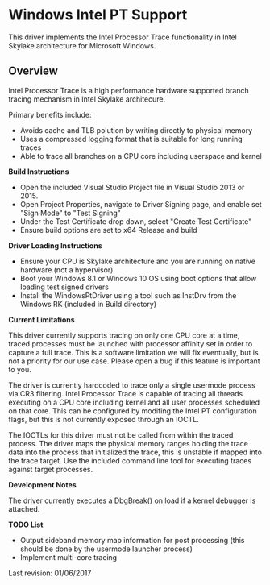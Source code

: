 Windows Intel PT Support
========================

This driver implements the Intel Processor Trace functionality in Intel Skylake architecture for Microsoft Windows.

Overview
--------

Intel Processor Trace is a high performance hardware supported branch tracing mechanism in Intel Skylake architecure.

Primary benefits include:

* Avoids cache and TLB polution by writing directly to physical memory
* Uses a compressed logging format that is suitable for long running traces
* Able to trace all branches on a CPU core including userspace and kernel

**Build Instructions**

* Open the included Visual Studio Project file in Visual Studio 2013 or 2015.
* Open Project Properties, navigate to Driver Signing page, and enable set "Sign Mode" to "Test Signing"
* Under the Test Certificate drop down, select "Create Test Certificate"
* Ensure build options are set to x64 Release and build

**Driver Loading Instructions**

* Ensure your CPU is Skylake architecture and you are running on native hardware (not a hypervisor)
* Boot your Windows 8.1 or Windows 10 OS using boot options that allow loading test signed drivers
* Install the WindowsPtDriver using a tool such as InstDrv from the Windows RK (included in Build directory)

**Current Limitations**

This driver currently supports tracing on only one CPU core at a time, traced processes must be launched
with processor affinity set in order to capture a full trace. This is a software limitation we will fix
eventually, but is not a priority for our use case. Please open a bug if this feature is important to you.

The driver is currently hardcoded to trace only a single usermode process via CR3 filtering. Intel
Processor Trace is capable of tracing all threads executing on a CPU core including kernel and all
user processes scheduled on that core. This can be configured by modifing the Intel PT configuration
flags, but this is not currently exposed through an IOCTL.

The IOCTLs for this driver must not be called from within the traced process. The driver maps the
physical memory ranges holding the trace data into the process that initialized the trace, this is
unstable if mapped into the trace target. Use the included command line tool for executing traces
against target processes.


**Development Notes**

The driver currently executes a DbgBreak() on load if a kernel debugger is attached.


**TODO List**

* Output sideband memory map information for post processing (this should be done by the usermode launcher process)
* Implement multi-core tracing



Last revision: 01/06/2017